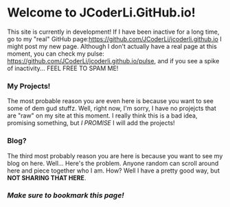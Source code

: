 # Welcome to JCoderLi.GitHub.io!
This site is currently in development! If I have been inactive for a long time, go to my "real" GitHub page:https://github.com/JCoderLi/jcoderli.github.io
I might post my new page. Although I don't actually have a real page at this moment, you can check my pulse: https://github.com/JCoderLi/jcoderli.github.io/pulse, and if you see a spike of inactivity... FEEL FREE TO SPAM ME!

### My Projects!
The most probable reason you are even here is because you want to see some of dem gud stuffz. Well, right now, I'm sorry, I have no projejcts
that are "raw" on my site at this moment. I really think this is a bad idea, promising something, but _I PROMISE_ I will add the projects!

### Blog?
The third most probably reason you are here is because you want to see my blog on here. Well... Here's the problem. Anyone random can scroll
around here and piece together who I am. How? Well I have a pretty good way, but **NOT SHARING THAT HERE**.

### *Make sure to bookmark this page!*
